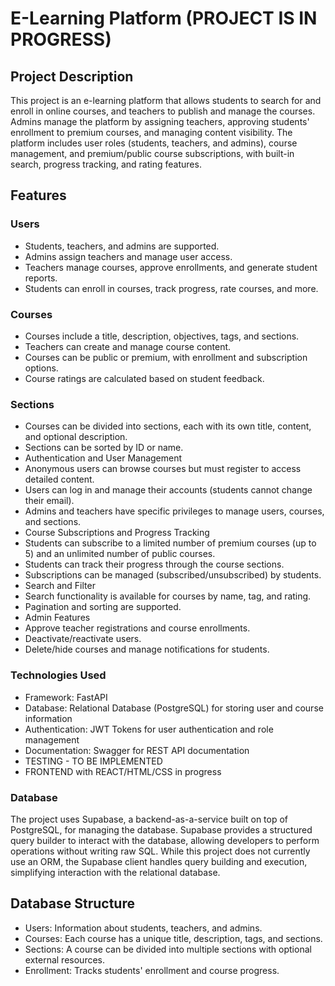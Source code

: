 

# E-Learning Platform (PROJECT IS IN PROGRESS)
## Project Description

This project is an e-learning platform that allows students to search for and enroll in online courses, and teachers to publish and manage the courses. Admins manage the platform by assigning teachers, approving students' enrollment to premium courses, and managing content visibility. The platform includes user roles (students, teachers, and admins), course management, and premium/public course subscriptions, with built-in search, progress tracking, and rating features.

## Features
### Users
- Students, teachers, and admins are supported. 
- Admins assign teachers and manage user access.
- Teachers manage courses, approve enrollments, and generate student reports.
- Students can enroll in courses, track progress, rate courses, and more.

### Courses
- Courses include a title, description, objectives, tags, and sections.
- Teachers can create and manage course content.
- Courses can be public or premium, with enrollment and subscription options.
- Course ratings are calculated based on student feedback.

### Sections
- Courses can be divided into sections, each with its own title, content, and optional description.
- Sections can be sorted by ID or name.
- Authentication and User Management
- Anonymous users can browse courses but must register to access detailed content.
- Users can log in and manage their accounts (students cannot change their email).
- Admins and teachers have specific privileges to manage users, courses, and sections.
- Course Subscriptions and Progress Tracking
- Students can subscribe to a limited number of premium courses (up to 5) and an unlimited number of public courses.
- Students can track their progress through the course sections.
- Subscriptions can be managed (subscribed/unsubscribed) by students.
- Search and Filter
- Search functionality is available for courses by name, tag, and rating.
- Pagination and sorting are supported.
- Admin Features
- Approve teacher registrations and course enrollments.
- Deactivate/reactivate users.
- Delete/hide courses and manage notifications for students.


### Technologies Used
- Framework: FastAPI
- Database: Relational Database (PostgreSQL) for storing user and course information
- Authentication: JWT Tokens for user authentication and role management
- Documentation: Swagger for REST API documentation
- TESTING - TO BE IMPLEMENTED
- FRONTEND with REACT/HTML/CSS in progress

### Database
The project uses Supabase, a backend-as-a-service built on top of PostgreSQL, for managing the database. Supabase provides a structured query builder to interact with the database, allowing developers to perform operations without writing raw SQL. While this project does not currently use an ORM, the Supabase client handles query building and execution, simplifying interaction with the relational database.

## Database Structure
- Users: Information about students, teachers, and admins.
- Courses: Each course has a unique title, description, tags, and sections.
- Sections: A course can be divided into multiple sections with optional external resources.
- Enrollment: Tracks students' enrollment and course progress.
